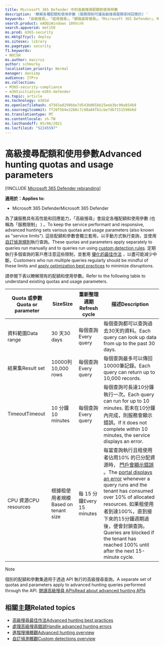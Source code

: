 ```yaml
---
title: Microsoft 365 Defender 中的高級搜尋配額和使用參數
description: '瞭解各種配額和使用參數 (服務限制可讓高級搜尋服務保持回應的) '
keywords: 「高級搜尋」、「威脅搜尋」、「網路威脅搜尋」、「Microsoft 365 Defender」、Microsoft 365、m365、搜尋、查詢、遙測、架構、kusto、CPU 限制、查詢限制、資源、最大結果、配額、參數、配置
search.product: eADQiWindows 10XVcnh
search.appverid: met150
ms.prod: m365-security
ms.mktglfcycl: deploy
ms.sitesec: library
ms.pagetype: security
f1.keywords:
- NOCSH
ms.author: maccruz
author: schmurky
localization_priority: Normal
manager: dansimp
audience: ITPro
ms.collection:
- M365-security-compliance
- m365initiative-m365-defender
ms.topic: article
ms.technology: m365d
ms.openlocfilehash: d7563a8299bbe7d543b065bb25eeb3bc90a854b9
ms.sourcegitcommit: ff20f5b4e3268c7c98a84fb1cbe7db7151596b6d
ms.translationtype: MT
ms.contentlocale: zh-TW
ms.lasthandoff: 05/06/2021
ms.locfileid: "52245597"
---
```

# <a name="advanced-hunting-quotas-and-usage-parameters"></a><span data-ttu-id="c7037-104">高級搜尋配額和使用參數</span><span class="sxs-lookup"><span data-stu-id="c7037-104">Advanced hunting quotas and usage parameters</span></span>

[!INCLUDE [Microsoft 365 Defender rebranding](../includes/microsoft-defender.md)]


<span data-ttu-id="c7037-105">**適用於：**</span><span class="sxs-lookup"><span data-stu-id="c7037-105">**Applies to:**</span></span>
- <span data-ttu-id="c7037-106">Microsoft 365 Defender</span><span class="sxs-lookup"><span data-stu-id="c7037-106">Microsoft 365 Defender</span></span>

<span data-ttu-id="c7037-107">為了讓服務具有高性能和回應能力，「高級搜尋」會設定各種配額和使用參數 (也稱為「服務限制」 ) 。</span><span class="sxs-lookup"><span data-stu-id="c7037-107">To keep the service performant and responsive, advanced hunting sets various quotas and usage parameters (also known as "service limits").</span></span> <span data-ttu-id="c7037-108">這些配額和參數會獨立套用，以手動方式執行查詢，並使用 [自訂偵測規則](custom-detection-rules.md)執行查詢。</span><span class="sxs-lookup"><span data-stu-id="c7037-108">These quotas and parameters apply separately to queries run manually and to queries run using [custom detection rules](custom-detection-rules.md).</span></span> <span data-ttu-id="c7037-109">定期執行多個查詢的客戶應注意這些限制，並套用 [優化的最佳作法](advanced-hunting-best-practices.md) ，以盡可能減少中斷。</span><span class="sxs-lookup"><span data-stu-id="c7037-109">Customers who run multiple queries regularly should be mindful of these limits and [apply optimization best practices](advanced-hunting-best-practices.md) to minimize disruptions.</span></span>

<span data-ttu-id="c7037-110">請參閱下表以瞭解現有的配額和使用參數。</span><span class="sxs-lookup"><span data-stu-id="c7037-110">Refer to the following table to understand existing quotas and usage parameters.</span></span>

| <span data-ttu-id="c7037-111">Quota 或參數</span><span class="sxs-lookup"><span data-stu-id="c7037-111">Quota or parameter</span></span> | <span data-ttu-id="c7037-112">Size</span><span class="sxs-lookup"><span data-stu-id="c7037-112">Size</span></span> | <span data-ttu-id="c7037-113">重新整理週期</span><span class="sxs-lookup"><span data-stu-id="c7037-113">Refresh cycle</span></span> | <span data-ttu-id="c7037-114">描述</span><span class="sxs-lookup"><span data-stu-id="c7037-114">Description</span></span> |
|--|--|--|--|
| <span data-ttu-id="c7037-115">資料範圍</span><span class="sxs-lookup"><span data-stu-id="c7037-115">Data range</span></span> | <span data-ttu-id="c7037-116">30 天</span><span class="sxs-lookup"><span data-stu-id="c7037-116">30 days</span></span> | <span data-ttu-id="c7037-117">每個查詢</span><span class="sxs-lookup"><span data-stu-id="c7037-117">Every query</span></span> | <span data-ttu-id="c7037-118">每個查詢都可以查詢過去30天的資料。</span><span class="sxs-lookup"><span data-stu-id="c7037-118">Each query can look up data from up to the past 30 days.</span></span> |
| <span data-ttu-id="c7037-119">結果集</span><span class="sxs-lookup"><span data-stu-id="c7037-119">Result set</span></span> | <span data-ttu-id="c7037-120">10000列</span><span class="sxs-lookup"><span data-stu-id="c7037-120">10,000 rows</span></span> | <span data-ttu-id="c7037-121">每個查詢</span><span class="sxs-lookup"><span data-stu-id="c7037-121">Every query</span></span> | <span data-ttu-id="c7037-122">每個查詢最多可以傳回10000筆記錄。</span><span class="sxs-lookup"><span data-stu-id="c7037-122">Each query can return up to 10,000 records.</span></span> |
| <span data-ttu-id="c7037-123">Timeout</span><span class="sxs-lookup"><span data-stu-id="c7037-123">Timeout</span></span> | <span data-ttu-id="c7037-124">10 分鐘</span><span class="sxs-lookup"><span data-stu-id="c7037-124">10 minutes</span></span> | <span data-ttu-id="c7037-125">每個查詢</span><span class="sxs-lookup"><span data-stu-id="c7037-125">Every query</span></span> | <span data-ttu-id="c7037-126">每個查詢可長達10分鐘執行一次。</span><span class="sxs-lookup"><span data-stu-id="c7037-126">Each query can run for up to 10 minutes.</span></span> <span data-ttu-id="c7037-127">若未在10分鐘內完成，則服務會顯示錯誤。</span><span class="sxs-lookup"><span data-stu-id="c7037-127">If it does not complete within 10 minutes, the service displays an error.</span></span>
| <span data-ttu-id="c7037-128">CPU 資源</span><span class="sxs-lookup"><span data-stu-id="c7037-128">CPU resources</span></span> | <span data-ttu-id="c7037-129">根據租使用者規模</span><span class="sxs-lookup"><span data-stu-id="c7037-129">Based on tenant size</span></span> | <span data-ttu-id="c7037-130">每 15 分鐘</span><span class="sxs-lookup"><span data-stu-id="c7037-130">Every 15 minutes</span></span> | <span data-ttu-id="c7037-131">每當查詢執行且租使用者佔用10% 的已分配資源時， [門戶會顯示錯誤](advanced-hunting-errors.md) 。</span><span class="sxs-lookup"><span data-stu-id="c7037-131">The [portal displays an error](advanced-hunting-errors.md) whenever a query runs and the tenant has consumed over 10% of allocated resources.</span></span> <span data-ttu-id="c7037-132">如果租使用者到達100%，直到接下來的15分鐘週期過後，便會封鎖查詢。</span><span class="sxs-lookup"><span data-stu-id="c7037-132">Queries are blocked if the tenant has reached 100% until after the next 15-minute cycle.</span></span> |

>[!NOTE] 
><span data-ttu-id="c7037-133">個別的配額和參數集適用于透過 API 執行的高級搜尋查詢。</span><span class="sxs-lookup"><span data-stu-id="c7037-133">A separate set of quotas and parameters apply to advanced hunting queries performed through the API.</span></span> [<span data-ttu-id="c7037-134">閱讀高級搜尋 APIs</span><span class="sxs-lookup"><span data-stu-id="c7037-134">Read about advanced hunting APIs</span></span>](./api-advanced-hunting.md)

## <a name="related-topics"></a><span data-ttu-id="c7037-135">相關主題</span><span class="sxs-lookup"><span data-stu-id="c7037-135">Related topics</span></span>

- [<span data-ttu-id="c7037-136">高級搜尋最佳作法</span><span class="sxs-lookup"><span data-stu-id="c7037-136">Advanced hunting best practices</span></span>](advanced-hunting-best-practices.md)
- [<span data-ttu-id="c7037-137">處理高級搜尋錯誤</span><span class="sxs-lookup"><span data-stu-id="c7037-137">Handle advanced hunting errors</span></span>](advanced-hunting-errors.md)
- [<span data-ttu-id="c7037-138">進階搜捕概觀</span><span class="sxs-lookup"><span data-stu-id="c7037-138">Advanced hunting overview</span></span>](advanced-hunting-overview.md)
- [<span data-ttu-id="c7037-139">自訂偵測概觀</span><span class="sxs-lookup"><span data-stu-id="c7037-139">Custom detections overview</span></span>](custom-detections-overview.md)
